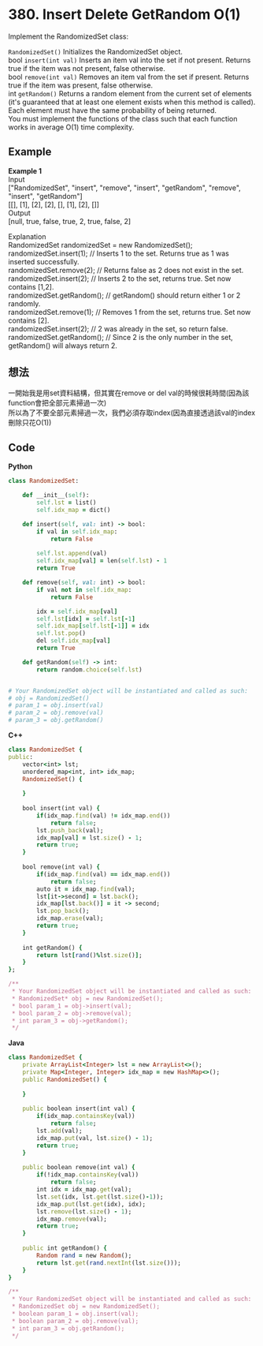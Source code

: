 # 380. Insert Delete GetRandom O(1)
Implement the RandomizedSet class:  

`RandomizedSet()` Initializes the RandomizedSet object.  
bool `insert(int val)` Inserts an item val into the set if not present. Returns true if the item was not present, false otherwise.  
bool `remove(int val)` Removes an item val from the set if present. Returns true if the item was present, false otherwise.  
int `getRandom()` Returns a random element from the current set of elements (it's guaranteed that at least one element exists when this method is called). Each element must have the same probability of being returned.  
You must implement the functions of the class such that each function works in average O(1) time complexity.  

 
## Example
**Example 1**  
Input  
["RandomizedSet", "insert", "remove", "insert", "getRandom", "remove", "insert", "getRandom"]  
[[], [1], [2], [2], [], [1], [2], []]  
Output  
[null, true, false, true, 2, true, false, 2]  

Explanation  
RandomizedSet randomizedSet = new RandomizedSet();  
randomizedSet.insert(1); // Inserts 1 to the set. Returns true as 1 was inserted successfully.  
randomizedSet.remove(2); // Returns false as 2 does not exist in the set.  
randomizedSet.insert(2); // Inserts 2 to the set, returns true. Set now contains [1,2].  
randomizedSet.getRandom(); // getRandom() should return either 1 or 2 randomly.  
randomizedSet.remove(1); // Removes 1 from the set, returns true. Set now contains [2].  
randomizedSet.insert(2); // 2 was already in the set, so return false.  
randomizedSet.getRandom(); // Since 2 is the only number in the set, getRandom() will always return 2.  

## 想法  
一開始我是用set資料結構，但其實在remove or del val的時候很耗時間(因為該function會把全部元素掃過一次)  
所以為了不要全部元素掃過一次，我們必須存取index(因為直接透過該val的index刪除只花O(1))  

## Code
**Python**  
```ruby
class RandomizedSet:

    def __init__(self):
        self.lst = list()
        self.idx_map = dict()

    def insert(self, val: int) -> bool:
        if val in self.idx_map:
            return False
        
        self.lst.append(val)
        self.idx_map[val] = len(self.lst) - 1
        return True

    def remove(self, val: int) -> bool:
        if val not in self.idx_map:
            return False

        idx = self.idx_map[val]
        self.lst[idx] = self.lst[-1]
        self.idx_map[self.lst[-1]] = idx
        self.lst.pop()
        del self.idx_map[val]
        return True

    def getRandom(self) -> int:
        return random.choice(self.lst)


# Your RandomizedSet object will be instantiated and called as such:
# obj = RandomizedSet()
# param_1 = obj.insert(val)
# param_2 = obj.remove(val)
# param_3 = obj.getRandom()
```
**C++**  
```ruby
class RandomizedSet {
public:
    vector<int> lst;
    unordered_map<int, int> idx_map;
    RandomizedSet() {
    
    }
    
    bool insert(int val) {
        if(idx_map.find(val) != idx_map.end())
            return false;
        lst.push_back(val);
        idx_map[val] = lst.size() - 1;
        return true;
    }
    
    bool remove(int val) {
        if(idx_map.find(val) == idx_map.end())
            return false;
        auto it = idx_map.find(val);
        lst[it->second] = lst.back();
        idx_map[lst.back()] = it -> second;
        lst.pop_back();
        idx_map.erase(val);
        return true;
    }
    
    int getRandom() {
        return lst[rand()%lst.size()];
    }
};

/**
 * Your RandomizedSet object will be instantiated and called as such:
 * RandomizedSet* obj = new RandomizedSet();
 * bool param_1 = obj->insert(val);
 * bool param_2 = obj->remove(val);
 * int param_3 = obj->getRandom();
 */
```
**Java**  
```ruby
class RandomizedSet {
    private ArrayList<Integer> lst = new ArrayList<>();
    private Map<Integer, Integer> idx_map = new HashMap<>();
    public RandomizedSet() {
        
    }
    
    public boolean insert(int val) {
        if(idx_map.containsKey(val))
            return false;
        lst.add(val);
        idx_map.put(val, lst.size() - 1);
        return true;
    }
    
    public boolean remove(int val) {
        if(!idx_map.containsKey(val))
            return false;
        int idx = idx_map.get(val);
        lst.set(idx, lst.get(lst.size()-1));
        idx_map.put(lst.get(idx), idx);
        lst.remove(lst.size() - 1);
        idx_map.remove(val);
        return true;
    }
    
    public int getRandom() {
        Random rand = new Random();
        return lst.get(rand.nextInt(lst.size()));
    }
}

/**
 * Your RandomizedSet object will be instantiated and called as such:
 * RandomizedSet obj = new RandomizedSet();
 * boolean param_1 = obj.insert(val);
 * boolean param_2 = obj.remove(val);
 * int param_3 = obj.getRandom();
 */
```
